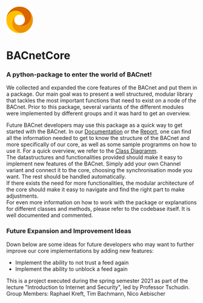 ![Logo](Documents/logo.png "Logo")
# BACnetCore
### A python-package to enter the world of BACnet!
  
  
We collected and expanded the core features of the BACnet and put them in a package. Our main goal was to present a
well structured, modular library that tackles the most important functions that need to exist on a node of the BACnet.
Prior to this package, several variants of the different modules were implemented by different groups and it was hard
to get an overview.  

Future BACnet developers may use this package as a quick way to get started with the BACnet. In our 
[Documentation](Documents/BACnet-Core-Documentation.pdf) or the [Report](Documents/BACnet-Core-Report.pdf), one can find
all the information needed to get to know the structure of the BACnet and more specifically of our core, as well as
some sample programms on how to use it. For a quick overview, we refer to the [Class Diagramm](Documents/libStructure/BACnetCore_classDiagram.pdf).  
The datastructures and functionalities provided should make it easy to implement new features of the BACnet. Simply add
your own Channel variant and connect it to the core, choosing the synchronisation mode you want. The rest should be handled
automatically.  
If there exists the need for more functionalities, the modular architecture of the core should make it easy to navigate
and find the right part to make adjustments.  
For even more information on how to work with the package or explanations for different classes and methods, please refer
to the codebase itself. It is well documented and commented.



### Future Expansion and Improvement Ideas

Down below are some ideas for future developers who may want to further improve our core implementations by adding new
features:
- Implement the ability to not trust a feed again
- Implement the ability to unblock a feed again



This is a project executed during the spring semester 2021 as part of the lecture "Introduction to Internet and Security", 
led by Professor Tschudin.  
Group Members: Raphael Kreft, Tim Bachmann, Nico Aebischer
